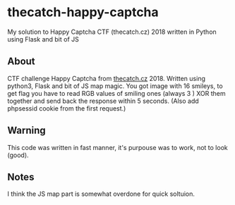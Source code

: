 # thecatch-happy-captcha
My solution to Happy Captcha CTF (thecatch.cz) 2018 written in Python using Flask and bit of JS

## About
CTF challenge Happy Captcha from [thecatch.cz](http://www.thecatch.cz) 2018. Written using python3, Flask and bit of JS map magic.
You got image with 16 smileys, to get flag you have to read RGB values of smiling ones (always 3 ) XOR them together and send back the response within 5 seconds. (Also add phpsessid cookie from the first request.)

## Warning
This code was written in fast manner, it's purpouse was to work, not to look (good).

## Notes
I think the JS map part is somewhat overdone for quick soltuion.
